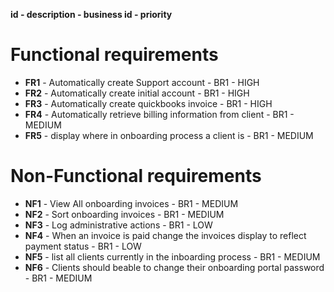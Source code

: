 __id - description - business id - priority__
# Functional requirements
 * __FR1__ - Automatically create Support account - BR1 - HIGH
 * __FR2__ - Automatically create initial account - BR1 - HIGH
 * __FR3__ - Automatically create quickbooks invoice - BR1 - HIGH
 * __FR4__ - Automatically retrieve billing information from client - BR1 - MEDIUM
 * __FR5__ - display where in onboarding process a client is - BR1 - MEDIUM


# Non-Functional requirements
* __NF1__ - View All onboarding invoices - BR1 - MEDIUM
* __NF2__ - Sort onboarding invoices - BR1 - MEDIUM
* __NF3__ - Log administrative actions - BR1 - LOW
* __NF4__ - When an invoice is paid change the invoices display to reflect payment status  - BR1 - LOW
* __NF5__ - list all clients currently in the inboarding process - BR1 - MEDIUM
* __NF6__ - Clients should beable to change their onboarding portal password - BR1 - MEDIUM
